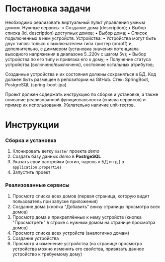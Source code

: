 # Постановка задачи
Необходимо реализовать виртуальный пульт управления умным домом.
Нужные сервисы:
• Создание дома (description);
• Выбор списка (id, description) доступных домов;
• Выбор дома;
• Список подключенных в нем устройств.
Устройства:
• Устройства могут быть двух типов: только с выключателем типа триггер (on/off) и, дополнительно, с диммером (установка значения потенциала выходного напряжения в диапазоне 5..220v с шагом 5v);
• Выбор устройства по его типу и привязка его к дому;
• Получение статуса устройства (включено/выключено), состояние остальных атрибутов;

Созданные устройства и их состояния должны сохраняться в БД.
Код должен быть размещен в репозитории на GitHub.
Стек: SpringBoot, PostgreSQL (spring-boot-jpa).

Проект должен содержать инструкцию по сборке и установке, а также описание реализованной функциональности (списка сервисов) и пример их использования.
Желательно наличие unit-тестов.

# Инструкции

### Сборка и установка
1. Клонировать ветку `master` проекта *demo* 
2. Создать базу данных *demo* в **PostrgeSQL** 
3. Указать свои настройки (логин, пароль к БД и тд.) в `application.properties`
4. Запустить проект

### Реализованные сервисы
1. Просмотр списка всех домов (первая страница, которую видит пользователь при запуске приложения)
2. Создание дома (кнопка "Добавить" внизу страницы просмотра всех домов)
3. Просмотр дома и прикреплённых к нему устройств (кнопка "Просмотреть" в строке с нужным домом на странице просмотра домов)
4. Просмотр списка всех устройств (аналогично домам)
5. Создание устройства
6. Просмотр и изменение устройства (на странице просмотра устройства можно изменить его свойства, привязать данное устройство к требуемому дому)
